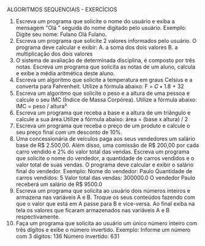 ALGORITMOS SEQUENCIAIS - EXERCÍCIOS
1. Escreva um programa que solicite o nome do usuário e exiba a mensagem "Olá " seguida do nome
digitado pelo usuário.
Exemplo:
Digite seu nome: Fulano
Olá Fulano.
2. Escreva um programa que solicite 2 valores informados pelo usuário. O programa deve calcular e
exibir:
A. a soma dos dois valores
B. a multiplicação dos dois valores
3. O sistema de avaliação de determinada disciplina, é composto por três notas. Escreva um
programa que solicita as notas de um aluno, calcula e exibe a média aritmética deste aluno.
4. Escreva um algoritmo que solicite a temperatura em graus Celsius e a converta para Fahrenheit.
Utilize a fórmula abaixo:
        F = 𝐶 ∗ 1.8 + 32
6. Escreva um algoritmo que solicite o peso e a altura de uma pessoa e calcule o seu IMC (Índice de
Massa Corpórea). Utilize a fórmula abaixo:
        IMC = peso / altura²
8. Escreva um programa que receba a base e a altura de um triângulo e calcule a sua área.Utilize a
fórmula abaixo:
        área = (base x altura) / 2
10. Escreva um programa que receba o preço de um produto e calcule o seu preço final com um
desconto de 10%.
11. Uma concessionária de veículos paga aos seus vendedores um salário base de R$ 2.500,00. Além
disso, uma comissão de R$ 200,00 por cada carro vendido e 2% do valor total das vendas.
Escreva um programa que solicite o nome do vendedor, a quantidade de carros vendidos e o valor
total de suas vendas. O programa deve calcular e exibir o salário final do vendedor.
Exemplo:
  Nome do vendedor: Paulo
  Quantidade de carros vendidos: 5
  Valor total das vendas: 300000.0
  O vendedor Paulo receberá um salário de R$ 9500.0
12. Escreva um programa que solicita ao usuário dois números inteiros e armazena nas variáveis A e B.
Troque os seus conteúdos fazendo com que o valor que está em A passe para B e vice-versa.
Ao final exiba na tela os valores que ficaram armazenados nas variáveis A e B respectivamente.
13. Faça um programa que solicita ao usuário um único número inteiro com três dígitos e exibe o
número invertido.
Exemplo:
  Informe um número com 3 dígitos: 136
  Número invertido: 631
